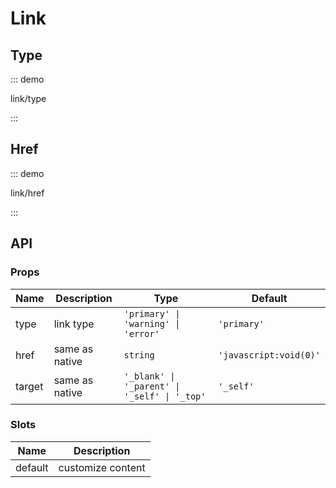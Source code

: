 # Link

## Type

::: demo

link/type

:::

## Href

::: demo

link/href

:::

## API

### Props

| Name   | Description    | Type                                         | Default                |
| ------ | -------------- | -------------------------------------------- | ---------------------- |
| type   | link type      | `'primary' \| 'warning' \| 'error'`          | `'primary'`            |
| href   | same as native | `string`                                     | `'javascript:void(0)'` |
| target | same as native | `'_blank' \| '_parent' \| '_self' \| '_top'` | `'_self'`              |

### Slots

| Name    | Description       |
| ------- | ----------------- |
| default | customize content |
